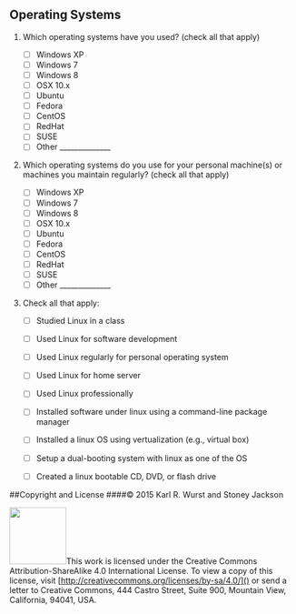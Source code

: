 
## Operating Systems

1. Which operating systems have you used? (check all that apply)

    - [ ] Windows XP
    - [ ] Windows 7
    - [ ] Windows 8
    - [ ] OSX 10.x
    - [ ] Ubuntu
    - [ ] Fedora
    - [ ] CentOS
    - [ ] RedHat
    - [ ] SUSE
    - [ ] Other ______________

1. Which operating systems do you use for your personal machine(s) or machines
   you maintain regularly? (check all that apply)

    - [ ] Windows XP
    - [ ] Windows 7
    - [ ] Windows 8
    - [ ] OSX 10.x
    - [ ] Ubuntu
    - [ ] Fedora
    - [ ] CentOS
    - [ ] RedHat
    - [ ] SUSE
    - [ ] Other ______________

1. Check all that apply:

    - [ ] Studied Linux in a class
    - [ ] Used Linux for software development
    - [ ] Used Linux regularly for personal operating system
    - [ ] Used Linux for home server
    - [ ] Used Linux professionally
    - [ ] Installed software under linux using a command-line package manager
    - [ ] Installed a linux OS using vertualization (e.g., virtual box)
    - [ ] Setup a dual-booting system with linux as one of the OS
    - [ ] Created a linux bootable CD, DVD, or flash drive


##Copyright and License
####&copy; 2015 Karl R. Wurst and Stoney Jackson

<img src="http://mirrors.creativecommons.org/presskit/buttons/88x31/png/by-sa.png" width=100px/>This work is licensed under the Creative Commons Attribution-ShareAlike 4.0 International License. To view a copy of this license, visit [http://creativecommons.org/licenses/by-sa/4.0/]() or send a letter to Creative Commons, 444 Castro Street, Suite 900, Mountain View, California, 94041, USA.
